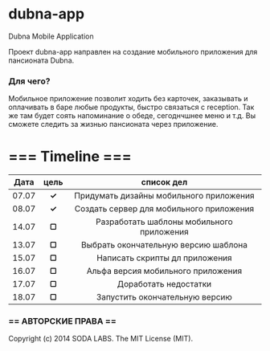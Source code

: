 dubna-app
=========

Dubna Mobile Application

Проект dubna-app направлен на создание мобильного приложения для пансионата Dubna.

### Для чего?

Мобильное приложение позволит ходить без карточек, заказывать и оплачивать в баре любые продукты, быстро связаться с reception. Так же там будет соять напоминание о обеде, сегоднчшнее меню и т.д. 
Вы сможете следить за жизнью пансионата через приложение.

# === Timeline ===

|  Дата  | цель    |  список дел                                   |
|:------:|:-------:|:---------------------------------------------:|
| 07.07  |  **✓**  |   Придумать дизайны мобильного приложения     |
| 08.07  |  **✓**  |   Создать сервер для мобильного приложения    |
| 14.07  |  **▢**  |   Разработать шаблоны мобильного приложения   |
| 13.07  |  **▢**  |   Выбрать окончательную версию шаблона        |
| 15.07  |  **▢**  |   Написать скрипты дл приложения              |
| 16.07  |  **▢**  |   Альфа версия мобильного приложения          |
| 17.07  |  **▢**  |   Доработать недостатки                       |
| 18.07  |  **▢**  |   Запустить окончательную версию              |


### == АВТОРСКИЕ ПРАВА ==

Copyright (c) 2014 SODA LABS. The MIT License (MIT).

